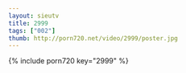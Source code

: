 ```yaml
--- 
layout: sieutv
title: 2999
tags: ["002"]
thumb: http://porn720.net/video/2999/poster.jpg
---
```

{% include porn720 key="2999" %} 
